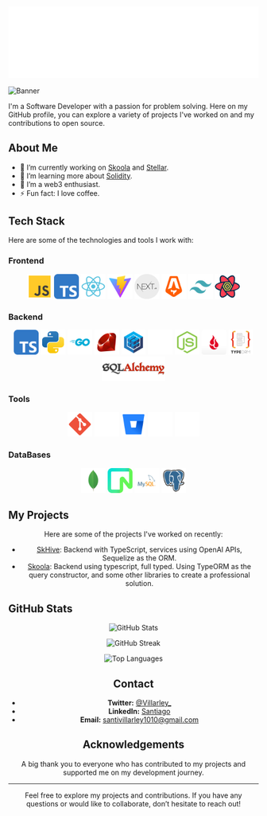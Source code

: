 ![Greeting](greeting.gif)

![Banner](github.png) <!-- Replace this with the path to your banner image -->

I'm a Software Developer with a passion for problem solving. Here on my GitHub profile, you can explore a variety of projects I've worked on and my contributions to open source.

## About Me

- 🔭 I’m currently working on [Skoola](https://github.com/villarley/skooladb) and [Stellar](https://github.com/KevinLatino/Stellar-Landing-Page).
- 🌱 I’m learning more about [Solidity](https://soliditylang.org/).
- 👯 I’m a web3 enthusiast.
- ⚡ Fun fact: I love coffee.

## Tech Stack

Here are some of the technologies and tools I work with:

### Frontend
<div align="center">
  <img height="50rem" src="./techStack/frontend/js.svg"/>
  <img height="50rem" src="./techStack/frontend/typescript.svg"/>
  <img height="50rem" src="./techStack/frontend/react.svg"/>
  <img height="50rem" src="./techStack/frontend/vite.svg"/>
  <img height="50rem" src="./techStack/frontend/nextjs.webp"/>
  <img height="50rem" src="./techStack/frontend/astro.svg"/>
  <img height="50rem" src="./techStack/frontend/tailwind.svg"/>
  <img height="50rem" src="./techStack/frontend/reactquery.png"/>
  
</div>

### Backend
<div align="center">
  <img height="50rem" src="./techStack/backend/typescript.svg"/>
  <img height="50rem" src="./techStack/backend/python.svg"/>
  <img height="50rem" src="./techStack/backend/go.svg"/>
  <img height="50rem" src="./techStack/backend/ruby.svg"/>
  <img height="50rem" src="./techStack/backend/sequelize.svg"/>
  <img height="50rem" src="./techStack/backend/fastapi.svg"/>
  <img height="50rem" src="./techStack/backend/node.svg"/>
  <img height="50rem" src="./techStack/backend/backblaze.png"/>
  <img height="50rem" src="./techStack/backend/typeorm.png"/>
  <img height="50rem" src="./techStack/backend/sqlalchemy.jpg"/>
  
<div/>

### <div align="left">Tools</div>
<div align="center">
  <img height="50rem" src="./techStack/tools/git.svg"/>
  <img height="50rem" src="./techStack/tools/github.svg"/>
  <img height="50rem" src="./techStack/tools/bitbucket.svg"/>
  <img height="50rem" src="./techStack/tools/azure.svg"/>
  <img height="50rem" src="./techStack/tools/vercel.svg"/>
  
<div/>

### <div align="left">DataBases</div>
<div align="center">
  <img height="50rem" src="./techStack/DBs/mongo.svg"/>
  <img height="50rem" src="./techStack/DBs/neon.png"/>
  <img height="50rem" src="./techStack/DBs/mysql.svg"/>
  <img height="50rem" src="./techStack/DBs/postgres.svg"/>
  
<div/>

## <div align="left">My Projects</div>

Here are some of the projects I've worked on recently:

- [SkHive](https://github.com/Villarley/SkHiveDB): Backend with TypeScript, services using OpenAI APIs, Sequelize as the ORM.
- [Skoola](https://github.com/Villarley/SkoolaDB): Backend using typescript, full typed. Using TypeORM as the query constructor, and some other libraries to create a professional solution.

## <div align="left">GitHub Stats</div>

![GitHub Stats](https://github-readme-stats.vercel.app/api?username=villarley&show_icons=true&hide_title=true&hide=prs&count_private=true&hide_border=true&theme=radical)

![GitHub Streak](https://github-readme-streak-stats.herokuapp.com/?user=villarley&theme=radical)

![Top Languages](https://github-readme-stats.vercel.app/api/top-langs/?username=villarley&theme=radical)


## Contact

- **Twitter:** [@Villarley_](https://twitter.com/Villarley_)
- **LinkedIn:** [Santiago](https://linkedin.com/in/SantiagoVillarrealArley)
- **Email:** [santivillarley1010@gmail.com](mailto:santivillarley1010@gmail.com)

## Acknowledgements

A big thank you to everyone who has contributed to my projects and supported me on my development journey. 

---

Feel free to explore my projects and contributions. If you have any questions or would like to collaborate, don’t hesitate to reach out!
